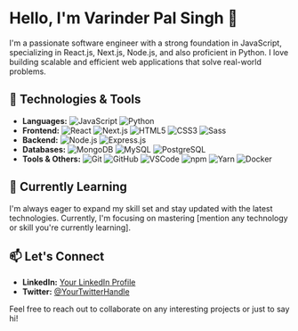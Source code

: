 # Hello, I'm Varinder Pal Singh 👋

I'm a passionate software engineer with a strong foundation in JavaScript, specializing in React.js, Next.js, Node.js, and also proficient in Python. I love building scalable and efficient web applications that solve real-world problems. 

## 🔧 Technologies & Tools
- **Languages:** ![JavaScript](https://img.shields.io/badge/-JavaScript-black?logo=javascript) ![Python](https://img.shields.io/badge/-Python-black?logo=python)
- **Frontend:** ![React](https://img.shields.io/badge/-React.js-black?logo=react) ![Next.js](https://img.shields.io/badge/-Next.js-black?logo=next.js) ![HTML5](https://img.shields.io/badge/-HTML5-black?logo=html5) ![CSS3](https://img.shields.io/badge/-CSS3-black?logo=css3) ![Sass](https://img.shields.io/badge/-Sass-black?logo=sass)
- **Backend:** ![Node.js](https://img.shields.io/badge/-Node.js-black?logo=node.js) ![Express.js](https://img.shields.io/badge/-Express.js-black)
- **Databases:** ![MongoDB](https://img.shields.io/badge/-MongoDB-black?logo=mongodb) ![MySQL](https://img.shields.io/badge/-MySQL-black?logo=mysql) ![PostgreSQL](https://img.shields.io/badge/-PostgreSQL-black?logo=postgresql)
- **Tools & Others:** ![Git](https://img.shields.io/badge/-Git-black?logo=git) ![GitHub](https://img.shields.io/badge/-GitHub-black?logo=github) ![VSCode](https://img.shields.io/badge/-VSCode-black?logo=visual-studio-code) ![npm](https://img.shields.io/badge/-npm-black?logo=npm) ![Yarn](https://img.shields.io/badge/-Yarn-black?logo=yarn) ![Docker](https://img.shields.io/badge/-Docker-black?logo=docker)


## 🌱 Currently Learning
I'm always eager to expand my skill set and stay updated with the latest technologies. Currently, I'm focusing on mastering [mention any technology or skill you're currently learning].

## 📫 Let's Connect
- **LinkedIn:** [Your LinkedIn Profile](https://www.linkedin.com/in/varinder-pal-singh-4896b743/)
- **Twitter:** [@YourTwitterHandle](https://twitter.com/yourusername](https://twitter.com/Varinder_PS6))



Feel free to reach out to collaborate on any interesting projects or just to say hi!
